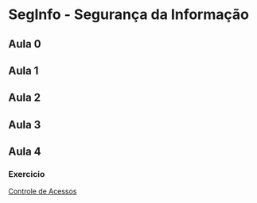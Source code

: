 # SegInfo - Segurança da Informação

## Aula 0

## Aula 1

## Aula 2

## Aula 3

## Aula 4

### Exercicio

[Controle de Acessos](/assets/EX04-controle-de-acessos.pdf)
